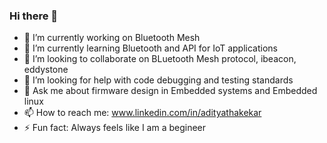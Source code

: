 ### Hi there 👋

<!--
**adityathakekar/adityathakekar** is a ✨ _special_ ✨ repository because its `README.md` (this file) appears on your GitHub profile.

Here are some ideas to get you started: -->

- 🔭 I’m currently working on Bluetooth Mesh
- 🌱 I’m currently learning Bluetooth and API for IoT applications
- 👯 I’m looking to collaborate on BLuetooth Mesh protocol, ibeacon, eddystone
- 🤔 I’m looking for help with code debugging and testing standards
- 💬 Ask me about firmware design in Embedded systems and Embedded linux 
- 📫 How to reach me: www.linkedin.com/in/adityathakekar
- ⚡ Fun fact: Always feels like I am a begineer

